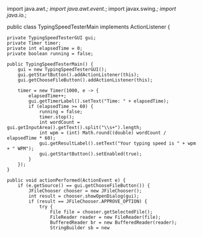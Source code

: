 import java.awt.*;
import java.awt.event.*;
import javax.swing.*;
import java.io.*;

public class TypingSpeedTesterMain implements ActionListener {
    
    private TypingSpeedTesterGUI gui;
    private Timer timer;
    private int elapsedTime = 0;
    private boolean running = false;
    
    public TypingSpeedTesterMain() {
        gui = new TypingSpeedTesterGUI();
        gui.getStartButton().addActionListener(this);
        gui.getChooseFileButton().addActionListener(this);
        
        timer = new Timer(1000, e -> {
            elapsedTime++;
            gui.getTimerLabel().setText("Time: " + elapsedTime);
            if (elapsedTime >= 60) {
                running = false;
                timer.stop();
                int wordCount = gui.getInputArea().getText().split("\\s+").length;
                int wpm = (int) Math.round((double) wordCount / elapsedTime * 60);
                gui.getResultLabel().setText("Your typing speed is " + wpm + " WPM");
                gui.getStartButton().setEnabled(true);
            }
        });
    }
    
    public void actionPerformed(ActionEvent e) {
        if (e.getSource() == gui.getChooseFileButton()) {
            JFileChooser chooser = new JFileChooser();
            int result = chooser.showOpenDialog(gui);
            if (result == JFileChooser.APPROVE_OPTION) {
                try {
                    File file = chooser.getSelectedFile();
                    FileReader reader = new FileReader(file);
                    BufferedReader br = new BufferedReader(reader);
                    StringBuilder sb = new
